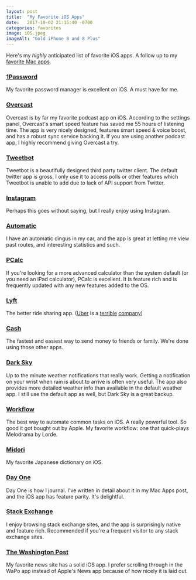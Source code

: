 ```yaml
---
layout: post
title:  "My Favorite iOS Apps"
date:   2017-10-02 21:15:40 -0700
categories: favorites
image: iOS.jpeg
imageAlt: "Gold iPhone 8 and 8 Plus"
---
```


Here's my *highly* anticipated list of favorite iOS apps. A follow up to my [favorite Mac apps](/favorite-mac-apps/).


### [1Password](https://1password.com)
My favorite password manager is excellent on iOS. A must have for me.

### [Overcast](https://overcast.fm/)
Overcast is by far my favorite podcast app on iOS. According to the settings panel, Overcast's smart speed feature has saved me 55 hours of listening time. The app is very nicely designed, features smart speed & voice boost, and has a robust sync service backing it. If you are using another podcast app, I highly recommend giving Overcast a try.

### [Tweetbot](https://tapbots.com/tweetbot/)
Tweetbot is a beautifully designed third party twitter client. The default twitter app is gross, I only use it to access polls or other features which Tweetbot is unable to add due to lack of API support from Twitter. 

### [Instagram](https://www.instagram.com)
Perhaps this goes without saying, but I really enjoy using Instagram. 

### [Automatic](https://www.automatic.com)
I have an automatic dingus in my car, and the app is great at letting me view past routes, and interesting statistics and such.

### [PCalc](http://www.pcalc.com)
If you're looking for a more advanced calculator than the system default (or you need an iPad calculator), PCalc is excellent. It is feature rich and is frequently updated with any new features added to the OS.

### [Lyft](https://www.lyft.com)
The better ride sharing app. ([Uber](http://www.slate.com/blogs/browbeat/2017/04/24/here_are_some_more_terrible_things_uber_has_been_doing.html) is a [terrible](https://thenextweb.com/opinion/2017/04/22/uber-in-a-nutshell/) [company](https://www.vice.com/en_us/article/exm7za/all-the-reasons-why-uber-is-the-worst-1118))

### [Cash](https://cash.me)
The fastest and easiest way to send money to friends or family. We're done using those other apps.

### [Dark Sky](https://darksky.net/app)
Up to the minute weather notifications that really work. Getting a notification on your wrist when rain is about to arrive is often very useful. The app also provides more detailed weather info than available in the default weather app. I still use the default app as well, but Dark Sky is a great backup.

### [Workflow](https://workflow.is)
The best way to automate common tasks on iOS. A really powerful tool. So good it got bought out by Apple. My favorite workflow: one that quick-plays Melodrama by Lorde.

### [Midori](http://www.midoriapp.com)
My favorite Japanese dictionary on iOS.

### [Day One](http://dayoneapp.com)
Day One is how I journal. I've written in detail about it in my Mac Apps post, and the iOS app has feature parity. It's delightful.

### [Stack Exchange](https://itunes.apple.com/us/app/stack-exchange/id871299723?mt=8)
I enjoy browsing stack exchange sites, and the app is surprisingly native and feature rich. Recommended if you're a frequent visitor to any stack exchange sites.


### [The Washington Post](https://itunes.apple.com/us/app/the-washington-post/id938922398?mt=8)
My favorite news site has a solid iOS app. I prefer scrolling through in the WaPo app instead of Apple's News app because of how nicely it is laid out.
